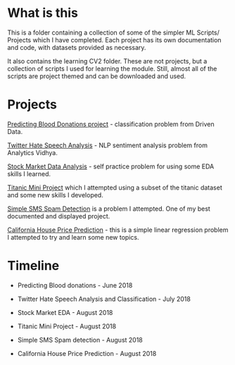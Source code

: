 # What is this

This is a folder containing a collection of some of the simpler ML Scripts/ Projects which I have completed. Each project has its own documentation and code, with datasets provided as necessary.

It also contains the learning CV2 folder. These are not projects, but a collection of scripts I used for learning the module. Still, almost all of the scripts are project themed and can be downloaded and used.

# Projects

[Predicting Blood Donations project](https://github.com/PranavEranki/ML-Scripts/tree/master/PredictingBloodDonations) - classification problem from Driven Data.

[Twitter Hate Speech Analysis](https://github.com/PranavEranki/ML-Scripts/tree/master/TwitterHateSpeechAnalysis) - NLP sentiment analysis problem from Analytics Vidhya.

[Stock Market Data Analysis](https://github.com/PranavEranki/ML-Projects/tree/master/StockMarketDataAnalysisSimple) - self practice problem for using some EDA skills I learned.

[Titanic Mini Project](https://github.com/PranavEranki/ML-Projects/tree/master/TitanicMiniProject) which I attempted using a subset of the titanic dataset and some new skills I developed.

[Simple SMS Spam Detection](https://github.com/PranavEranki/ML-Projects/tree/master/SimpleSpamCollectionSMS) is a problem I attempted. One of my best documented and displayed project.

[California House Price Prediction]() - this is a simple linear regression problem I attempted to try and learn some new topics.

# Timeline

* Predicting Blood donations - June 2018

* Twitter Hate Speech Analysis and Classification - July 2018

* Stock Market EDA - August 2018

* Titanic Mini Project - August 2018

* Simple SMS Spam detection - August 2018

* California House Price Prediction - August 2018

